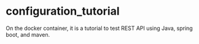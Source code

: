 # configuration_tutorial
On the docker container, it is a tutorial to test REST API using Java, spring boot, and maven.
